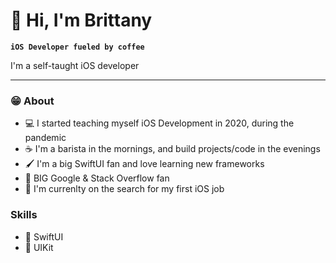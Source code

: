 # 👋 Hi, I'm Brittany

**`iOS Developer fueled by coffee`**

I'm a self-taught iOS developer

---

### 😁 About
- 💻 I started teaching myself iOS Development in 2020, during the pandemic
- ☕️ I'm a barista in the mornings, and build projects/code in the evenings
- 🖌️ I'm a big SwiftUI fan and love learning new frameworks
- 🫶 BIG Google & Stack Overflow fan 
- 👀 I'm currenlty on the search for my first iOS job


 ### Skills
- 🎨 SwiftUI
- 📲 UIKit
 

                    

     
          
          


<!--
**brittanyarima/brittanyarima** is a ✨ _special_ ✨ repository because its `README.md` (this file) appears on your GitHub profile.

Here are some ideas to get you started:

- 🔭 I’m currently working on ...
- 🌱 I’m currently learning ...
- 👯 I’m looking to collaborate on ...
- 🤔 I’m looking for help with ...
- 💬 Ask me about ...
- 📫 How to reach me: ...
- 😄 Pronouns: ...
- ⚡ Fun fact: ...
-->
